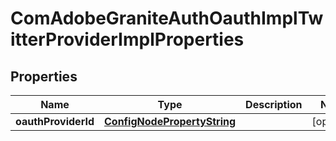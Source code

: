 

# ComAdobeGraniteAuthOauthImplTwitterProviderImplProperties

## Properties

Name | Type | Description | Notes
------------ | ------------- | ------------- | -------------
**oauthProviderId** | [**ConfigNodePropertyString**](ConfigNodePropertyString.md) |  |  [optional]



